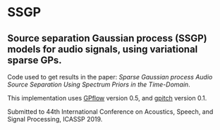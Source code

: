 # SSGP
## Source separation Gaussian process (SSGP) models for audio signals, using variational sparse GPs.
Code used to get results in the paper: *Sparse Gaussian process Audio Source Separation Using Spectrum Priors in the Time-Domain*. 

This implementation uses [GPflow][1] version 0.5, and [gpitch][2] version 0.1.

[1]: https://github.com/GPflow/GPflow
[2]: https://github.com/PabloAlvarado/gpitch

Submitted to 44th International Conference on Acoustics, Speech, and Signal Processing, ICASSP 2019.


